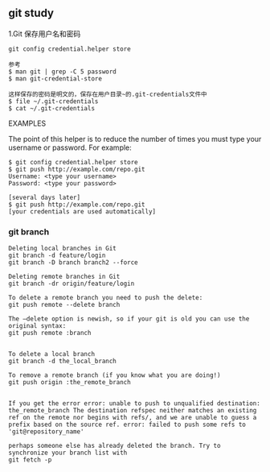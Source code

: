 ## git study

1.Git 保存用户名和密码

	git config credential.helper store
	
	参考
	$ man git | grep -C 5 password
	$ man git-credential-store
	
	这样保存的密码是明文的，保存在用户目录~的.git-credentials文件中
	$ file ~/.git-credentials
	$ cat ~/.git-credentials


EXAMPLES

The point of this helper is to reduce the number of times you must type your username or password. For example:

	$ git config credential.helper store
	$ git push http://example.com/repo.git
	Username: <type your username>
	Password: <type your password>

	[several days later]
	$ git push http://example.com/repo.git
	[your credentials are used automatically]


### git branch
```
Deleting local branches in Git
git branch -d feature/login
git branch -D branch branch2 --force

Deleting remote branches in Git
git branch -dr origin/feature/login

To delete a remote branch you need to push the delete:
git push remote --delete branch

The –delete option is newish, so if your git is old you can use the original syntax:
git push remote :branch


To delete a local branch
git branch -d the_local_branch

To remove a remote branch (if you know what you are doing!)
git push origin :the_remote_branch


If you get the error error: unable to push to unqualified destination: the_remote_branch The destination refspec neither matches an existing ref on the remote nor begins with refs/, and we are unable to guess a prefix based on the source ref. error: failed to push some refs to 'git@repository_name'

perhaps someone else has already deleted the branch. Try to synchronize your branch list with
git fetch -p 


```